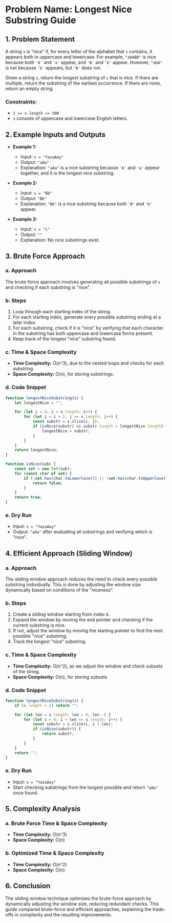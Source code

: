 
# Problem Name: Longest Nice Substring Guide

## 1. Problem Statement
A string `s` is "nice" if, for every letter of the alphabet that `s` contains, it appears both in uppercase and lowercase. For example, `"abABB"` is nice because both `'A'` and `'a'` appear, and `'B'` and `'b'` appear. However, `"abA"` is not because `'b'` appears, but `'B'` does not.

Given a string `s`, return the longest substring of `s` that is nice. If there are multiple, return the substring of the earliest occurrence. If there are none, return an empty string.

### Constraints:
- `1 <= s.length <= 100`
- `s` consists of uppercase and lowercase English letters.

## 2. Example Inputs and Outputs

- **Example 1:**
    - Input: `s = "YazaAay"`
    - Output: `"aAa"`
    - Explanation: `"aAa"` is a nice substring because `'A'` and `'a'` appear together, and it is the longest nice substring.

- **Example 2:**
    - Input: `s = "Bb"`
    - Output: `"Bb"`
    - Explanation: `"Bb"` is a nice substring because both `'B'` and `'b'` appear.

- **Example 3:**
    - Input: `s = "c"`
    - Output: `""`
    - Explanation: No nice substrings exist.

## 3. Brute Force Approach

### a. Approach
The brute-force approach involves generating all possible substrings of `s` and checking if each substring is "nice".

### b. Steps
1. Loop through each starting index of the string.
2. For each starting index, generate every possible substring ending at a later index.
3. For each substring, check if it is "nice" by verifying that each character in the substring has both uppercase and lowercase forms present.
4. Keep track of the longest "nice" substring found.

### c. Time & Space Complexity
- **Time Complexity:** O(n^3), due to the nested loops and checks for each substring.
- **Space Complexity:** O(n), for storing substrings.

### d. Code Snippet

```javascript
function longestNiceSubstring(s) {
    let longestNice = "";

    for (let i = 0; i < s.length; i++) {
        for (let j = i + 1; j <= s.length; j++) {
            const substr = s.slice(i, j);
            if (isNice(substr) && substr.length > longestNice.length) {
                longestNice = substr;
            }
        }
    }
    return longestNice;
}

function isNice(sub) {
    const set = new Set(sub);
    for (const char of set) {
        if (!set.has(char.toLowerCase()) || !set.has(char.toUpperCase())) {
            return false;
        }
    }
    return true;
}
```

### e. Dry Run
- Input: `s = "YazaAay"`
- Output: `"aAa"` after evaluating all substrings and verifying which is "nice".

## 4. Efficient Approach (Sliding Window)

### a. Approach
The sliding window approach reduces the need to check every possible substring individually. This is done by adjusting the window size dynamically based on conditions of the "niceness".

### b. Steps
1. Create a sliding window starting from index `0`.
2. Expand the window by moving the end pointer and checking if the current substring is nice.
3. If not, adjust the window by moving the starting pointer to find the next possible "nice" substring.
4. Track the longest "nice" substring.

### c. Time & Space Complexity
- **Time Complexity:** O(n^2), as we adjust the window and check subsets of the string.
- **Space Complexity:** O(n), for storing subsets.

### d. Code Snippet

```javascript
function longestNiceSubstring(s) {
    if (s.length < 2) return "";

    for (let len = s.length; len > 0; len--) {
        for (let i = 0; i + len <= s.length; i++) {
            const substr = s.slice(i, i + len);
            if (isNice(substr)) {
                return substr;
            }
        }
    }
    return "";
}
```

### e. Dry Run
- Input: `s = "YazaAay"`
- Start checking substrings from the longest possible and return `"aAa"` once found.

## 5. Complexity Analysis

### a. Brute Force Time & Space Complexity
- **Time Complexity:** O(n^3)
- **Space Complexity:** O(n)

### b. Optimized Time & Space Complexity
- **Time Complexity:** O(n^2)
- **Space Complexity:** O(n)

## 6. Conclusion
The sliding window technique optimizes the brute-force approach by dynamically adjusting the window size, reducing redundant checks. This guide compared brute-force and efficient approaches, explaining the trade-offs in complexity and the resulting improvements.
